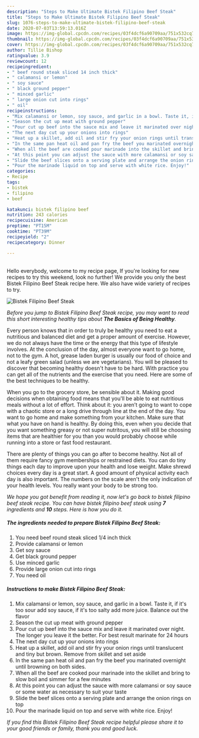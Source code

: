 ```yaml
---
description: "Steps to Make Ultimate Bistek Filipino Beef Steak"
title: "Steps to Make Ultimate Bistek Filipino Beef Steak"
slug: 1076-steps-to-make-ultimate-bistek-filipino-beef-steak
date: 2020-07-03T13:59:13.016Z
image: https://img-global.cpcdn.com/recipes/03f4dcf6a90709aa/751x532cq70/bistek-filipino-beef-steak-recipe-main-photo.jpg
thumbnail: https://img-global.cpcdn.com/recipes/03f4dcf6a90709aa/751x532cq70/bistek-filipino-beef-steak-recipe-main-photo.jpg
cover: https://img-global.cpcdn.com/recipes/03f4dcf6a90709aa/751x532cq70/bistek-filipino-beef-steak-recipe-main-photo.jpg
author: Tillie Bishop
ratingvalue: 3.9
reviewcount: 12
recipeingredient:
- " beef round steak sliced 14 inch thick"
- " calamansi or lemon"
- " soy sauce"
- " black ground pepper"
- " minced garlic"
- " large onion cut into rings"
- " oil"
recipeinstructions:
- "Mix calamansi or lemon, soy sauce, and garlic in a bowl. Taste it, if it&#39;s too sour add soy sauce, if it&#39;s too salty add more juice. Balance out the flavor"
- "Season the cut up meat with ground pepper"
- "Pour cut up beef into the sauce mix and leave it marinated over night. The longer you leave it the better. For best result marinate for 24 hours"
- "The next day cut up your onions into rings"
- "Heat up a skillet, add oil and stir fry your onion rings until translucent and tiny but brown. Remove from skillet and set aside"
- "In the same pan heat oil and pan fry the beef you marinated overnight until browning on both sides."
- "When all the beef are cooked pour marinade into the skillet and bring to slow boil and simmer for a few minutes"
- "At this point you can adjust the sauce with more calamansi or soy sauce or some water as necessary to suit your taste"
- "Slide the beef slices onto a serving plate and arrange the onion rings on top"
- "Pour the marinade liquid on top and serve with white rice. Enjoy!"
categories:
- Recipe
tags:
- bistek
- filipino
- beef

katakunci: bistek filipino beef 
nutrition: 243 calories
recipecuisine: American
preptime: "PT15M"
cooktime: "PT39M"
recipeyield: "2"
recipecategory: Dinner

---
```

<br>
Hello everybody, welcome to my recipe page, If you're looking for new recipes to try this weekend, look no further! We provide you only the best Bistek Filipino Beef Steak recipe here. We also have wide variety of recipes to try.
<br>


![Bistek Filipino Beef Steak](https://img-global.cpcdn.com/recipes/03f4dcf6a90709aa/751x532cq70/bistek-filipino-beef-steak-recipe-main-photo.jpg)

<i>Before you jump to Bistek Filipino Beef Steak recipe, you may want to read this short interesting healthy tips about <strong>The Basics of Being Healthy</strong>.</i>

Every person knows that in order to truly be healthy you need to eat a nutritious and balanced diet and get a proper amount of exercise. However, we do not always have the time or the energy that this type of lifestyle involves. At the conclusion of the day, almost everyone want to go home, not to the gym. A hot, grease laden burger is usually our food of choice and not a leafy green salad (unless we are vegetarians). You will be pleased to discover that becoming healthy doesn't have to be hard. With practice you can get all of the nutrients and the exercise that you need. Here are some of the best techniques to be healthy.

When you go to the grocery store, be sensible about it. Making good decisions when obtaining food means that you'll be able to eat nutritious meals without a lot of effort. Think about it: you aren’t going to want to cope with a chaotic store or a long drive through line at the end of the day. You want to go home and make something from your kitchen. Make sure that what you have on hand is healthy. By doing this, even when you decide that you want something greasy or not super nutritous, you will still be choosing items that are healthier for you than you would probably choose while running into a store or fast food restaurant.

There are plenty of things you can go after to become healthy. Not all of them require fancy gym memberships or restrained diets. You can do tiny things each day to improve upon your health and lose weight. Make shrewd choices every day is a great start. A good amount of physical activity each day is also important. The numbers on the scale aren't the only indication of your health levels. You really want your body to be strong too. 


<i>We hope you got benefit from reading it, now let's go back to bistek filipino beef steak recipe. You can have bistek filipino beef steak using <strong>7</strong> ingredients and <strong>10</strong> steps. Here is how you do it.
</i>

##### The ingredients needed to prepare Bistek Filipino Beef Steak:

1. You need  beef round steak sliced 1/4 inch thick
1. Provide  calamansi or lemon
1. Get  soy sauce
1. Get  black ground pepper
1. Use  minced garlic
1. Provide  large onion cut into rings
1. You need  oil


##### Instructions to make Bistek Filipino Beef Steak:

1. Mix calamansi or lemon, soy sauce, and garlic in a bowl. Taste it, if it&#39;s too sour add soy sauce, if it&#39;s too salty add more juice. Balance out the flavor
1. Season the cut up meat with ground pepper
1. Pour cut up beef into the sauce mix and leave it marinated over night. The longer you leave it the better. For best result marinate for 24 hours
1. The next day cut up your onions into rings
1. Heat up a skillet, add oil and stir fry your onion rings until translucent and tiny but brown. Remove from skillet and set aside
1. In the same pan heat oil and pan fry the beef you marinated overnight until browning on both sides.
1. When all the beef are cooked pour marinade into the skillet and bring to slow boil and simmer for a few minutes
1. At this point you can adjust the sauce with more calamansi or soy sauce or some water as necessary to suit your taste
1. Slide the beef slices onto a serving plate and arrange the onion rings on top
1. Pour the marinade liquid on top and serve with white rice. Enjoy!


<i>If you find this Bistek Filipino Beef Steak recipe helpful please share it to your good friends or family, thank you and good luck.</i>
